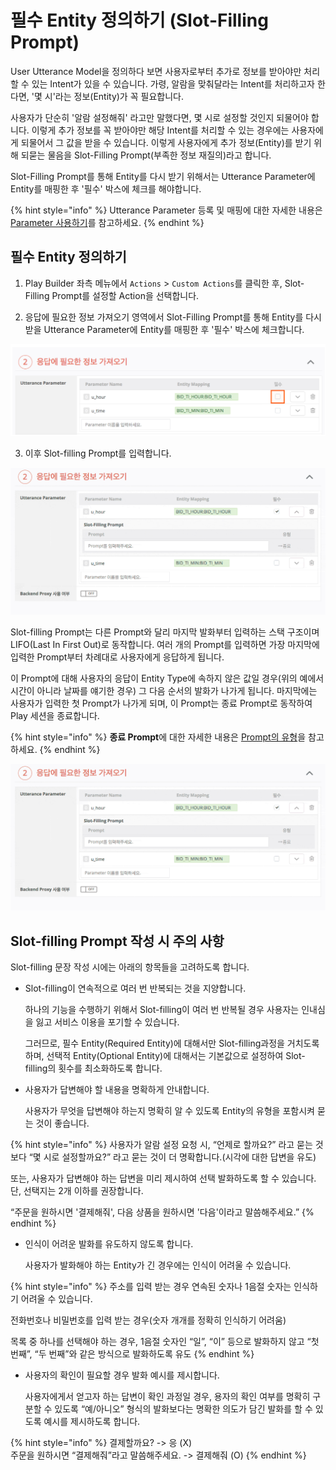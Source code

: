 # 필수 Entity 정의하기 \(Slot-Filling Prompt\)

User Utterance Model을 정의하다 보면 사용자로부터 추가로 정보를 받아야만 처리할 수 있는 Intent가 있을 수 있습니다. 가령, 알람을 맞춰달라는 Intent를 처리하고자 한다면, '몇 시'라는 정보\(Entity\)가 꼭 필요합니다.

사용자가 단순히 '알람 설정해줘' 라고만 말했다면, 몇 시로 설정할 것인지 되물어야 합니다. 이렇게 추가 정보를 꼭 받아야만 해당 Intent를 처리할 수 있는 경우에는 사용자에게 되물어서 그 값을 받을 수 있습니다. 이렇게 사용자에게 추가 정보\(Entity\)를 받기 위해 되묻는 물음을 Slot-Filling Prompt\(부족한 정보 재질의\)라고 합니다.

Slot-Filling Prompt를 통해 Entity를 다시 받기 위해서는 Utterance Parameter에 Entity를 매핑한 후 '필수' 박스에 체크를 해야합니다.

{% hint style="info" %}
Utterance Parameter 등록 및 매핑에 대한 자세한 내용은 [Parameter 사용하기](./)를 참고하세요.
{% endhint %}

## 필수 Entity 정의하기

1. Play Builder 좌측 메뉴에서 `Actions` &gt; `Custom Actions`를 클릭한 후, Slot-Filling Prompt를 설정할 Action을 선택합니다.

2. 응답에 필요한 정보 가져오기 영역에서 Slot-Filling Prompt를 통해 Entity를 다시 받을 Utterance Parameter에 Entity를 매핑한 후 '필수' 박스에 체크합니다.

![](../../../../.gitbook/assets/assets_ch3_32331_c01-1%20%283%29%20%283%29%20%283%29%20%283%29.png)

3. 이후 Slot-filling Prompt를 입력합니다.

![](../../../../.gitbook/assets/assets_ch3_32331_c03%20%2812%29%20%284%29.gif)

Slot-filling Prompt는 다른 Prompt와 달리 마지막 발화부터 입력하는 스택 구조이며 LIFO\(Last In First Out\)로 동작합니다. 여러 개의 Prompt를 입력하면 가장 마지막에 입력한 Prompt부터 차례대로 사용자에게 응답하게 됩니다.

이 Prompt에 대해 사용자의 응답이 Entity Type에 속하지 않은 값일 경우\(위의 예에서 시간이 아니라 날짜를 얘기한 경우\) 그 다음 순서의 발화가 나가게 됩니다. 마지막에는 사용자가 입력한 첫 Prompt가 나가게 되며, 이 Prompt는 종료 Prompt로 동작하여 Play 세션을 종료합니다.

{% hint style="info" %}
**종료 Prompt**에 대한 자세한 내용은 [Prompt의 유형](../use-responses/use-prompts.md#prompt-types)을 참고하세요.
{% endhint %}

![](../../../../.gitbook/assets/assets_ch3_32331_c03%20%2812%29.gif)

## Slot-filling Prompt 작성 시 주의 사항

Slot-filling 문장 작성 시에는 아래의 항목들을 고려하도록 합니다.

* Slot-filling이 연속적으로 여러 번 반복되는 것을 지양합니다.

  하나의 기능을 수행하기 위해서 Slot-filling이 여러 번 반복될 경우 사용자는 인내심을 잃고 서비스 이용을 포기할 수 있습니다.

  그러므로, 필수 Entity\(Required Entity\)에 대해서만 Slot-filling과정을 거치도록 하며, 선택적 Entity\(Optional Entity\)에 대해서는 기본값으로 설정하여 Slot-filling의 횟수를 최소화하도록 합니다.

* 사용자가 답변해야 할 내용을 명확하게 안내합니다.

  사용자가 무엇을 답변해야 하는지 명확히 알 수 있도록 Entity의 유형을 포함시켜 묻는 것이 좋습니다.

{% hint style="info" %}
사용자가 알람 설정 요청 시, “언제로 할까요?” 라고 묻는 것보다 “몇 시로 설정할까요?” 라고 묻는 것이 더 명확합니다.\(시각에 대한 답변을 유도\)

또는, 사용자가 답변해야 하는 답변을 미리 제시하여 선택 발화하도록 할 수 있습니다. 단, 선택지는 2개 이하를 권장합니다.

“주문을 원하시면 '결제해줘', 다음 상품을 원하시면 '다음'이라고 말씀해주세요.”
{% endhint %}

* 인식이 어려운 발화를 유도하지 않도록 합니다.

  사용자가 발화해야 하는 Entity가 긴 경우에는 인식이 어려울 수 있습니다.

{% hint style="info" %}
주소를 입력 받는 경우 연속된 숫자나 1음절 숫자는 인식하기 어려울 수 있습니다.

전화번호나 비밀번호를 입력 받는 경우\(숫자 개개를 정확히 인식하기 어려움\)

목록 중 하나를 선택해야 하는 경우, 1음절 숫자인 “일”, “이” 등으로 발화하지 않고 “첫 번째”, “두 번째”와 같은 방식으로 발화하도록 유도
{% endhint %}

* 사용자의 확인이 필요할 경우 발화 예시를 제시합니다.

  사용자에게서 얻고자 하는 답변이 확인 과정일 경우, 용자의 확인 여부를 명확히 구분할 수 있도록 “예/아니오” 형식의 발화보다는 명확한 의도가 담긴 발화를 할 수 있도록 예시를 제시하도록 합니다.

{% hint style="info" %}
결제할까요? -&gt; 응 \(X\)  
주문을 원하시면 “결제해줘”라고 말씀해주세요. -&gt; 결제해줘 \(O\)
{% endhint %}

